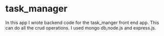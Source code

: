 # task_manager
In this app I wrote backend code for the task_manger front end app. This can do all the crud operations. I used mongo db,node.js and express.js.
